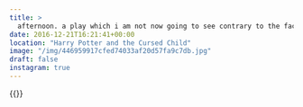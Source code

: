 ```yaml
---
title: >
  afternoon. a play which i am not now going to see contrary to the fact i am posting this photo.#vsco #vscofilm #london #city #harrypotter #architecture #theatre #westend
date: 2016-12-21T16:21:41+00:00
location: "Harry Potter and the Cursed Child"
image: "/img/446959917cfed74033af20d57fa9c7db.jpg"
draft: false
instagram: true
---
```


{{<photo src="/img/446959917cfed74033af20d57fa9c7db.jpg">}}
